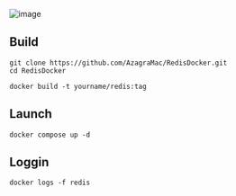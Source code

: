 ![image](https://github.com/AzagraMac/RedisDocker/assets/571796/5ebb3b2a-e77b-431a-8eb9-dcc5e768bdd2)

## Build

    git clone https://github.com/AzagraMac/RedisDocker.git
    cd RedisDocker
    
    docker build -t yourname/redis:tag


## Launch

    docker compose up -d

## Loggin

    docker logs -f redis
